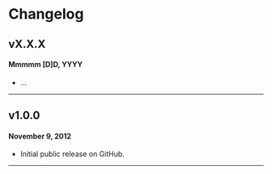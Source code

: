 # Changelog

## vX.X.X
#### Mmmmm [D]D, YYYY

* ...

---

## v1.0.0
#### November 9, 2012

* Initial public release on GitHub.

---